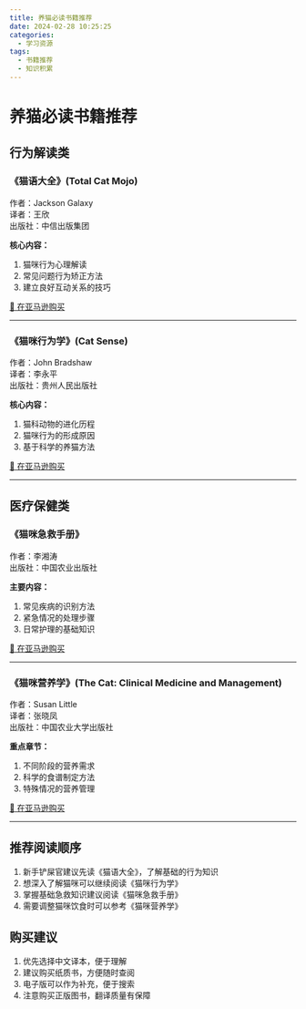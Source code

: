 ```yaml
---
title: 养猫必读书籍推荐
date: 2024-02-28 10:25:25
categories:
  - 学习资源
tags:
  - 书籍推荐
  - 知识积累
---
```


# 养猫必读书籍推荐

## 行为解读类
### 《猫语大全》(Total Cat Mojo)

作者：Jackson Galaxy  
译者：王欣  
出版社：中信出版集团  

**核心内容：**

1. 猫咪行为心理解读
2. 常见问题行为矫正方法
3. 建立良好互动关系的技巧

[🛒 在亚马逊购买](https://www.amazon.com/Total-Cat-Mojo-Ultimate-Guide/dp/0143131613/)

---

### 《猫咪行为学》(Cat Sense)

作者：John Bradshaw  
译者：李永平  
出版社：贵州人民出版社  

**核心内容：**

1. 猫科动物的进化历程
2. 猫咪行为的形成原因
3. 基于科学的养猫方法

[🛒 在亚马逊购买](https://www.amazon.com/Cat-Sense-Feline-Science-Better/dp/0465064965/)

---

## 医疗保健类

### 《猫咪急救手册》

作者：李湘涛  
出版社：中国农业出版社  

**主要内容：**

1. 常见疾病的识别方法
2. 紧急情况的处理步骤
3. 日常护理的基础知识

[🛒 在亚马逊购买](https://www.amazon.cn/dp/B00JVZX8MS/)

---

### 《猫咪营养学》(The Cat: Clinical Medicine and Management)

作者：Susan Little  
译者：张晓凤  
出版社：中国农业大学出版社  

**重点章节：**

1. 不同阶段的营养需求
2. 科学的食谱制定方法
3. 特殊情况的营养管理

[🛒 在亚马逊购买](https://www.amazon.com/Cat-Clinical-Medicine-Management-1e/dp/1437706606/)

---

## 推荐阅读顺序

1. 新手铲屎官建议先读《猫语大全》，了解基础的行为知识
2. 想深入了解猫咪可以继续阅读《猫咪行为学》
3. 掌握基础急救知识建议阅读《猫咪急救手册》
4. 需要调整猫咪饮食时可以参考《猫咪营养学》

## 购买建议

1. 优先选择中文译本，便于理解
2. 建议购买纸质书，方便随时查阅
3. 电子版可以作为补充，便于搜索
4. 注意购买正版图书，翻译质量有保障
